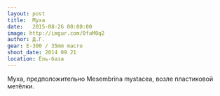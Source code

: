 ```yaml
---
layout: post
title:  Муха
date:   2015-08-26 00:00:00
image: http://imgur.com/0faM0q2
author: Д.Г.
gear: E-300 / 35mm macro
shoot_date: 2014 09 21
location: Ёль-база
---
```


Муха, предположительно Mesembrina mystacea, возле пластиковой метёлки.
